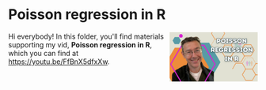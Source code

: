 # Poisson regression in R
[<img src="poisson reg thumb.png" align="right" height="100" />](<https://youtu.be/FfBnX5dfxXw>)

Hi everybody! In this folder, you'll find materials supporting my vid, **Poisson regression in R**, which you can find at <https://youtu.be/FfBnX5dfxXw>. 

